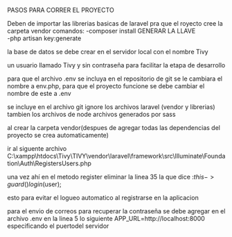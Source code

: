 PASOS PARA CORRER EL PROYECTO

Deben de importar las librerias basicas de laravel pra que el royecto cree la carpeta vendor comandos:
-composer install
GENERAR LA LLAVE	
-php artisan key:generate

la base de datos se debe crear en el servidor local con el nombre Tivy 

un usuario llamado Tivy y sin contraseña
para facilitar la etapa de desarrollo

para que el archivo .env se incluya en el repositorio de git se le cambiara el 
nombre a env.php, para que el proyecto funcione se debe cambiar el nombre de este 
a .env

se incluye en el archivo git ignore los archivos laravel (vendor y librerias)
tambien los archivos de node
archivos generados por sass



al crear la carpeta vendor(despues de agregar todas las dependencias del proyecto se crea
automaticamente)

ir al siguente archivo
C:\xampp\htdocs\Tivy\TIVY\vendor\laravel\framework\src\Illuminate\Foundation\Auth\RegistersUsers.php

una vez ahí en el metodo register eliminar la linea 35
la que dice :$this->guard()login($user);

esto para evitar el logueo automatico al registrarse en la aplicacion


para el envio de correos para recuperar la contraseña
se debe agregar en el archivo .env en la linea 5 lo siguiente
APP_URL=http://localhost:8000 especificando el puertodel servidor




